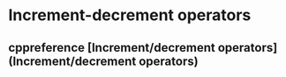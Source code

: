 # Increment-decrement operators



## cppreference [Increment/decrement operators](Increment/decrement operators)